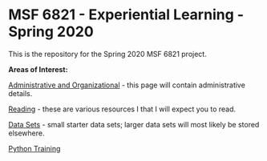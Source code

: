 # MSF 6821 - Experiential Learning - Spring 2020 
This is the repository for the Spring 2020 MSF 6821 project.

**Areas of Interest:**

[Administrative and Organizational](https://github.com/active-analytics/msf6821_2020_spring/blob/master/markdown_documents/01_administrative.md) - this page will contain administrative details.

[Reading](https://github.com/active-analytics/msf6821_2020_spring/blob/master/markdown_documents/02_reading.md) - these are various resources I that I will expect you to read.

[Data Sets](https://github.com/active_analytics/msf6821_2020_spring/tree/master/data_sets) - small starter data sets; larger data sets will most likely be stored elsewhere.

[Python Training](https://pritamdalal.github.io/fm5990_2019_fall_site/)
